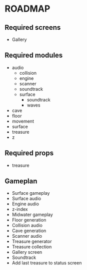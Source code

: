 # ROADMAP

## Required screens
- Gallery

## Required modules
- audio
  - collision
  - engine
  - scanner
  - soundtrack
  - surface
    - soundtrack
    - waves
- cave
- floor
- movement
- surface
- treasure
- z

## Required props
- treasure

## Gameplan
- Surface gameplay
- Surface audio
- Engine audio
- z-index
- Midwater gameplay
- Floor generation
- Collision audio
- Cave generation
- Scanner audio
- Treasure generator
- Treasure collection
- Gallery screen
- Soundtrack
- Add last treasure to status screen
